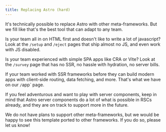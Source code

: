 ```yaml
---
title: Replacing Astro (hard)
---
```


It's technically possible to replace Astro with other meta-frameworks. But we fill like that's the best tool that can adapt to any team.

Is your team all in on HTML first and doesn't like to write a lot of javascript? Look at the `/setup` and `/eject` pages that ship almost no JS, and even work with JS disabled.

Is your team experienced with simple SPA apps like CRA or Vite? Look at the `/survey` page that has no SSR, no hassle with hydration, no server bills.

If your team worked with SSR frameworks before they can build modern apps with client-side routing, data fetching, and more. That's what we have on our `/`app` page.

If you feel adventurous and want to play with server components, keep in mind that Astro server components do a lot of what is possible in RSCs already, and they are on track to support more in the future.

We do not have plans to support other meta-frameworks, but we would be happy to see this template ported to other frameworks. If you do so, please let us know!
